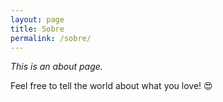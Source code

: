 ```yaml
---
layout: page
title: Sobre
permalink: /sobre/
---
```


*This is an about page.*

Feel free to tell the world about what you love! 😍
